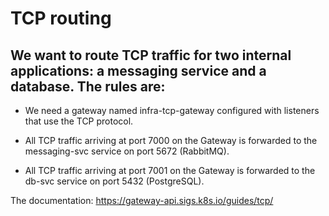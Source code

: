 # TCP routing

## We want to route TCP traffic for two internal applications: a messaging service and a database. The rules are:

- We need a gateway named infra-tcp-gateway configured with listeners that use the TCP protocol.

- All TCP traffic arriving at port 7000 on the Gateway is forwarded to the messaging-svc service on port 5672 (RabbitMQ).

- All TCP traffic arriving at port 7001 on the Gateway is forwarded to the db-svc service on port 5432 (PostgreSQL).

The documentation:
https://gateway-api.sigs.k8s.io/guides/tcp/
